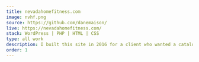 ```yaml
---
title: nevadahomefitness.com
image: nvhf.png
source: https://github.com/danemaison/
live: https://nevadahomefitness.com/
stack: WordPress | PHP | HTML | CSS
type: all work
description: I built this site in 2016 for a client who wanted a catalog with products from all of the brands they offered. I used a webscraper to pull data from manufacturers sites and import it into the catalog.
order: 1
---
```

